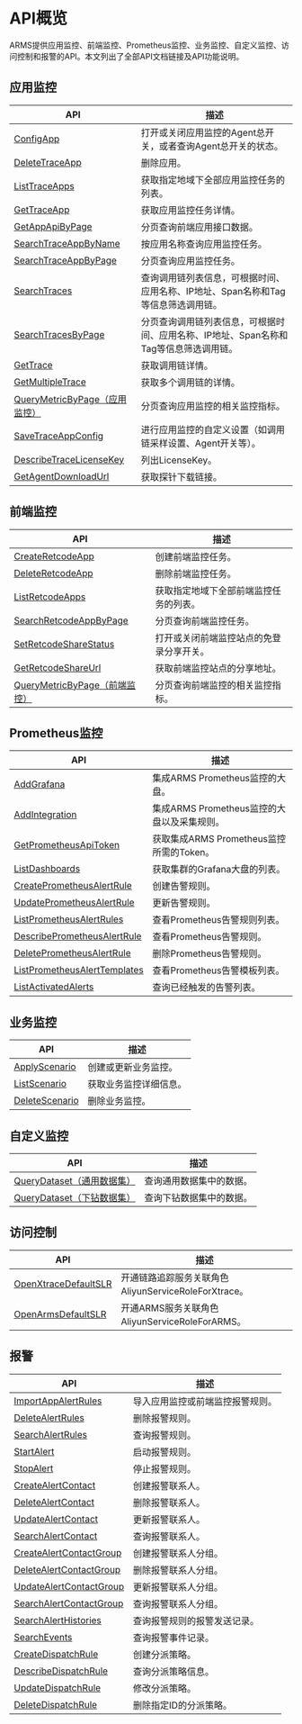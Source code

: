 # API概览

ARMS提供应用监控、前端监控、Prometheus监控、业务监控、自定义监控、访问控制和报警的API。本文列出了全部API文档链接及API功能说明。

## 应用监控

|API|描述|
|---|--|
|[ConfigApp](/cn.zh-CN/API参考/应用监控/ConfigApp.md)|打开或关闭应用监控的Agent总开关，或者查询Agent总开关的状态。|
|[DeleteTraceApp](/cn.zh-CN/API参考/应用监控/DeleteTraceApp.md)|删除应用。|
|[ListTraceApps](/cn.zh-CN/API参考/应用监控/ListTraceApps.md)|获取指定地域下全部应用监控任务的列表。|
|[GetTraceApp](/cn.zh-CN/API参考/应用监控/GetTraceApp.md)|获取应用监控任务详情。|
|[GetAppApiByPage](/cn.zh-CN/API参考/应用监控/GetAppApiByPage.md)|分页查询前端应用接口数据。|
|[SearchTraceAppByName](/cn.zh-CN/API参考/应用监控/SearchTraceAppByName.md)|按应用名称查询应用监控任务。|
|[SearchTraceAppByPage](/cn.zh-CN/API参考/应用监控/SearchTraceAppByPage.md)|分页查询应用监控任务。|
|[SearchTraces](/cn.zh-CN/API参考/应用监控/SearchTraces.md)|查询调用链列表信息，可根据时间、应用名称、IP地址、Span名称和Tag等信息筛选调用链。|
|[SearchTracesByPage](/cn.zh-CN/API参考/应用监控/SearchTracesByPage.md)|分页查询调用链列表信息，可根据时间、应用名称、IP地址、Span名称和Tag等信息筛选调用链。|
|[GetTrace](/cn.zh-CN/API参考/应用监控/GetTrace.md)|获取调用链详情。|
|[GetMultipleTrace](/cn.zh-CN/API参考/应用监控/GetMultipleTrace.md)|获取多个调用链的详情。|
|[QueryMetricByPage（应用监控）](/cn.zh-CN/API参考/应用监控/QueryMetricByPage（应用监控）.md)|分页查询应用监控的相关监控指标。|
|[SaveTraceAppConfig](/cn.zh-CN/API参考/应用监控/SaveTraceAppConfig.md)|进行应用监控的自定义设置（如调用链采样设置、Agent开关等）。|
|[DescribeTraceLicenseKey](/cn.zh-CN/API参考/应用监控/DescribeTraceLicenseKey.md)|列出LicenseKey。|
|[GetAgentDownloadUrl](/cn.zh-CN/API参考/应用监控/GetAgentDownloadUrl.md)|获取探针下载链接。|

## 前端监控

|API|描述|
|---|--|
|[CreateRetcodeApp](/cn.zh-CN/API参考/前端监控/CreateRetcodeApp.md)|创建前端监控任务。|
|[DeleteRetcodeApp](/cn.zh-CN/API参考/前端监控/DeleteRetcodeApp.md)|删除前端监控任务。|
|[ListRetcodeApps](/cn.zh-CN/API参考/前端监控/ListRetcodeApps.md)|获取指定地域下全部前端监控任务的列表。|
|[SearchRetcodeAppByPage](/cn.zh-CN/API参考/前端监控/SearchRetcodeAppByPage.md)|分页查询前端监控任务。|
|[SetRetcodeShareStatus](/cn.zh-CN/API参考/前端监控/SetRetcodeShareStatus.md)|打开或关闭前端监控站点的免登录分享开关。|
|[GetRetcodeShareUrl](/cn.zh-CN/API参考/前端监控/GetRetcodeShareUrl.md)|获取前端监控站点的分享地址。|
|[QueryMetricByPage（前端监控）](/cn.zh-CN/API参考/前端监控/QueryMetricByPage（前端监控）.md)|分页查询前端监控的相关监控指标。|

## Prometheus监控

|API|描述|
|---|--|
|[AddGrafana](/cn.zh-CN/API参考/Prometheus监控/AddGrafana.md)|集成ARMS Prometheus监控的大盘。|
|[AddIntegration](/cn.zh-CN/API参考/Prometheus监控/AddIntegration.md)|集成ARMS Prometheus监控的大盘以及采集规则。|
|[GetPrometheusApiToken](/cn.zh-CN/API参考/Prometheus监控/GetPrometheusApiToken.md)|获取集成ARMS Prometheus监控所需的Token。|
|[ListDashboards](/cn.zh-CN/API参考/Prometheus监控/ListDashboards.md)|获取集群的Grafana大盘的列表。|
|[CreatePrometheusAlertRule](/cn.zh-CN/API参考/Prometheus监控/CreatePrometheusAlertRule.md)|创建告警规则。|
|[UpdatePrometheusAlertRule](/cn.zh-CN/API参考/Prometheus监控/UpdatePrometheusAlertRule.md)|更新告警规则。|
|[ListPrometheusAlertRules](/cn.zh-CN/API参考/Prometheus监控/ListPrometheusAlertRules.md)|查看Prometheus告警规则列表。|
|[DescribePrometheusAlertRule](/cn.zh-CN/API参考/Prometheus监控/DescribePrometheusAlertRule.md)|查看Prometheus告警规则。|
|[DeletePrometheusAlertRule](/cn.zh-CN/API参考/Prometheus监控/DeletePrometheusAlertRule.md)|删除Prometheus告警规则。|
|[ListPrometheusAlertTemplates](/cn.zh-CN/API参考/Prometheus监控/ListPrometheusAlertTemplates.md)|查看Prometheus告警模板列表。|
|[ListActivatedAlerts](/cn.zh-CN/API参考/Prometheus监控/ListActivatedAlerts.md)|查询已经触发的告警列表。|

## 业务监控

|API|描述|
|---|--|
|[ApplyScenario](/cn.zh-CN/API参考/业务监控/ApplyScenario.md)|创建或更新业务监控。|
|[ListScenario](/cn.zh-CN/API参考/业务监控/ListScenario.md)|获取业务监控详细信息。|
|[DeleteScenario](/cn.zh-CN/API参考/业务监控/DeleteScenario.md)|删除业务监控。|

## 自定义监控

|API|描述|
|---|--|
|[QueryDataset（通用数据集）](/cn.zh-CN/API参考/自定义监控/QueryDataset（通用数据集）.md)|查询通用数据集中的数据。|
|[QueryDataset（下钻数据集）](/cn.zh-CN/API参考/自定义监控/QueryDataset（下钻数据集）.md)|查询下钻数据集中的数据。|

## 访问控制

|API|描述|
|---|--|
|[OpenXtraceDefaultSLR](/cn.zh-CN/API参考/访问控制/OpenXtraceDefaultSLR.md)|开通链路追踪服务关联角色AliyunServiceRoleForXtrace。|
|[OpenArmsDefaultSLR](/cn.zh-CN/API参考/访问控制/OpenArmsDefaultSLR.md)|开通ARMS服务关联角色AliyunServiceRoleForARMS。|

## 报警

|API|描述|
|---|--|
|[ImportAppAlertRules](/cn.zh-CN/API参考/报警/ImportAppAlertRules.md)|导入应用监控或前端监控报警规则。|
|[DeleteAlertRules](/cn.zh-CN/API参考/报警/DeleteAlertRules.md)|删除报警规则。|
|[SearchAlertRules](/cn.zh-CN/API参考/报警/SearchAlertRules.md)|查询报警规则。|
|[StartAlert](/cn.zh-CN/API参考/报警/StartAlert.md)|启动报警规则。|
|[StopAlert](/cn.zh-CN/API参考/报警/StopAlert.md)|停止报警规则。|
|[CreateAlertContact](/cn.zh-CN/API参考/报警/CreateAlertContact.md)|创建报警联系人。|
|[DeleteAlertContact](/cn.zh-CN/API参考/报警/DeleteAlertContact.md)|删除报警联系人。|
|[UpdateAlertContact](/cn.zh-CN/API参考/报警/UpdateAlertContact.md)|更新报警联系人。|
|[SearchAlertContact](/cn.zh-CN/API参考/报警/SearchAlertContact.md)|查询报警联系人。|
|[CreateAlertContactGroup](/cn.zh-CN/API参考/报警/CreateAlertContactGroup.md)|创建报警联系人分组。|
|[DeleteAlertContactGroup](/cn.zh-CN/API参考/报警/DeleteAlertContactGroup.md)|删除报警联系人分组。|
|[UpdateAlertContactGroup](/cn.zh-CN/API参考/报警/UpdateAlertContactGroup.md)|更新报警联系人分组。|
|[SearchAlertContactGroup](/cn.zh-CN/API参考/报警/SearchAlertContactGroup.md)|查询报警联系人分组。|
|[SearchAlertHistories](/cn.zh-CN/API参考/报警/SearchAlertHistories.md)|查询报警规则的报警发送记录。|
|[SearchEvents](/cn.zh-CN/API参考/报警/SearchEvents.md)|查询报警事件记录。|
|[CreateDispatchRule](/cn.zh-CN/API参考/报警/CreateDispatchRule.md)|创建分派策略。|
|[DescribeDispatchRule](/cn.zh-CN/API参考/报警/DescribeDispatchRule.md)|查询分派策略信息。|
|[UpdateDispatchRule](/cn.zh-CN/API参考/报警/UpdateDispatchRule.md)|修改分派策略。|
|[DeleteDispatchRule](/cn.zh-CN/API参考/报警/DeleteDispatchRule.md)|删除指定ID的分派策略。|


